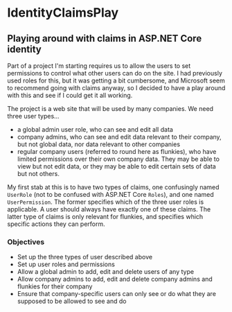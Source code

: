 # IdentityClaimsPlay

## Playing around with claims in ASP.NET Core identity

Part of a project I'm starting requires us to allow the users to set permissions to control what other users can do on the site. I had previously used roles for this, but it was getting a bit cumbersome, and Microsoft seem to recommend going with claims anyway, so I decided to have a play around with this and see if I could get it all working.

The project is a web site that will be used by many companies. We need three user types...
- a global admin user role, who can see and edit all data
- company admins, who can see and edit data relevant to their company, but not global data, nor data relevant to other companies
- regular company users (referred to round here as flunkies), who have limited permissions over their own company data. They may be able to view but not edit data, or they may be able to edit certain sets of data but not others.

My first stab at this is to have two types of claims, one confusingly named `UserRole` (not to be confused with ASP.NET Core `Roles`), and one named `UserPermission`. The former specifies which of the three user roles is applicable. A user should always have exactly one of these claims. The latter type of claims is only relevant for flunkies, and specifies which specific actions they can perform.

### Objectives
- Set up the three types of user described above
- Set up user roles and permissions
- Allow a global admin to add, edit and delete users of any type
- Allow company admins to add, edit and delete company admins and flunkies for their company
- Ensure that company-specific users can only see or do what they are supposed to be allowed to see and do
